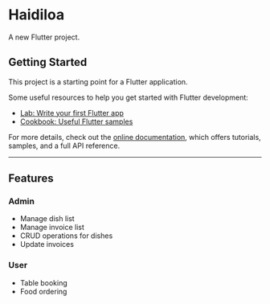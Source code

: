 # Haidiloa

A new Flutter project.

## Getting Started

This project is a starting point for a Flutter application.

Some useful resources to help you get started with Flutter development:

- [Lab: Write your first Flutter app](https://docs.flutter.dev/get-started/codelab)  
- [Cookbook: Useful Flutter samples](https://docs.flutter.dev/cookbook)  

For more details, check out the [online documentation](https://docs.flutter.dev/), which offers tutorials, samples, and a full API reference.

---

## Features

### Admin
- Manage dish list  
- Manage invoice list  
- CRUD operations for dishes  
- Update invoices  

### User
- Table booking  
- Food ordering  

